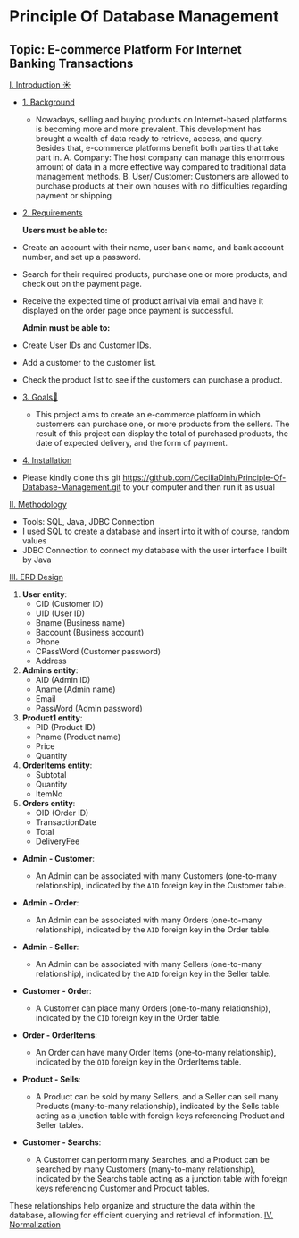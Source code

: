 # Principle Of Database Management 
## Topic: E-commerce Platform For Internet Banking Transactions 

[I. Introduction ☀️](#Intro)
- [1. Background](#background)
  
  - Nowadays, selling and buying products on Internet-based platforms is becoming more
and more prevalent. This development has brought a wealth of data ready to retrieve,
access, and query. Besides that, e-commerce platforms benefit both parties that take part
in.
A. Company: The host company can manage this enormous amount of data in
a more effective way compared to traditional data management methods.
B. User/ Customer: Customers are allowed to purchase products at their own
houses with no difficulties regarding payment or shipping
- [2. Requirements](#requirements)
  
  **Users must be able to:**
- Create an account with their name, user bank name, and bank account number, and set up a password.
- Search for their required products, purchase one or more products, and check out on the payment page.
- Receive the expected time of product arrival via email and have it displayed on the order page once payment is successful.

  **Admin must be able to:**
- Create User IDs and Customer IDs.
- Add a customer to the customer list.
- Check the product list to see if the customers can purchase a product.


- [3. Goals🎯](#goal)
  - This project aims to create an e-commerce platform in which customers can purchase
one, or more products from the sellers. The result of this project can display the total of
purchased products, the date of expected delivery, and the form of payment.
- [4. Installation ](#install)
- Please kindly clone this git https://github.com/CeciliaDinh/Principle-Of-Database-Management.git to your computer and then run it as usual
  
[II. Methodology](#Method)
- Tools: SQL, Java, JDBC Connection
- I used SQL to create a database and insert into it with of course, random values
- JDBC Connection to connect my database with the user interface I built by Java

[III. ERD Design](#erd)

1. **User entity**:
   - CID (Customer ID)
   - UID (User ID)
   - Bname (Business name)
   - Baccount (Business account)
   - Phone
   - CPassWord (Customer password)
   - Address
2. **Admins entity**:
   - AID (Admin ID)
   - Aname (Admin name)
   - Email
   - PassWord (Admin password)
3. **Product1 entity**:
   - PID (Product ID)
   - Pname (Product name)
   - Price
   - Quantity
4. **OrderItems entity**:
   - Subtotal
   - Quantity
   - ItemNo
5. **Orders entity**:
   - OID (Order ID)
   - TransactionDate
   - Total
   - DeliveryFee
- **Admin - Customer**:
  - An Admin can be associated with many Customers (one-to-many relationship), indicated by the `AID` foreign key in the Customer table.

- **Admin - Order**:
  - An Admin can be associated with many Orders (one-to-many relationship), indicated by the `AID` foreign key in the Order table.

- **Admin - Seller**:
  - An Admin can be associated with many Sellers (one-to-many relationship), indicated by the `AID` foreign key in the Seller table.

- **Customer - Order**:
  - A Customer can place many Orders (one-to-many relationship), indicated by the `CID` foreign key in the Order table.

- **Order - OrderItems**:
  - An Order can have many Order Items (one-to-many relationship), indicated by the `OID` foreign key in the OrderItems table.

- **Product - Sells**:
  - A Product can be sold by many Sellers, and a Seller can sell many Products (many-to-many relationship), indicated by the Sells table acting as a junction table with foreign keys referencing Product and Seller tables.

- **Customer - Searchs**:
  - A Customer can perform many Searches, and a Product can be searched by many Customers (many-to-many relationship), indicated by the Searchs table acting as a junction table with foreign keys referencing Customer and Product tables.

These relationships help organize and structure the data within the database, allowing for efficient querying and retrieval of information.
[IV. Normalization ](#normalization)

